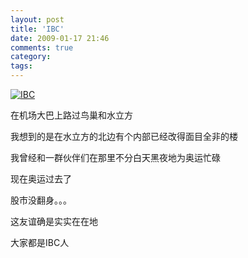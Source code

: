 ```yaml
---
layout: post
title: 'IBC'
date: 2009-01-17 21:46
comments: true
category: 
tags:
---
```

    

[![IBC](https://lh6faa.bay.livefilestore.com/y1mf78EmwxnCOa1zJRIBDYI9rmeOG-doNUwo3RJrP3GUofKUq5_22d2x4MOItkDnol3QIBhWYWpZQA5ud-O04WQcjb0PeFrp0R9038llhWCsaKCL8hcxMcaZFliZFbb3SOzddxYE8NqyQ4/IBC_thumb[91].jpg)](https://lh6faa.bay.livefilestore.com/y1myIDvMzpJ3WnmK68P7OmMCt8Zhlg9ANuV9-8cwhwJ7CyfU4vhTjzjofUOl9KCWC5l6DVysOqvJGAnvMFC1dOqfT0ka0SweBw4Fy8dguLstxB0WrkEorHe807NSj4Eglp03aebAkxOJIU/IBC[95].jpg)

在机场大巴上路过鸟巢和水立方

我想到的是在水立方的北边有个内部已经改得面目全非的楼

我曾经和一群伙伴们在那里不分白天黑夜地为奥运忙碌

现在奥运过去了

股市没翻身。。。

这友谊确是实实在在地

大家都是IBC人
